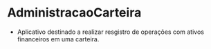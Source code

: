 # AdministracaoCarteira

* Aplicativo destinado a realizar resgistro de operações
com ativos financeiros em uma carteira.